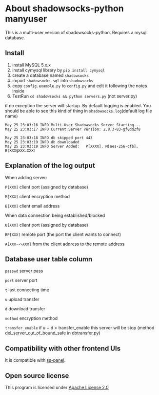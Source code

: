 About shadowsocks-python manyuser
=================================
This is a multi-user version of shadowsocks-python. Requires a mysql database.

Install
-------
1. install MySQL 5.x.x
2. install cymysql library by `pip install cymysql`
3. create a database named `shadowsocks`
4. import `shadowsocks.sql` into `shadowsocks`
5. copy `config.example.py` to `config.py` and edit it following the notes inside
6. TestRun `cd shadowsocks && python servers.py` (not server.py)

if no exception the server will startup. By default logging is enabled.
You should be able to see this kind of thing in `shadowsocks.log`(default log file name)
```
May 25 23:03:16 INFO Multi-User Shadowsocks Server Starting...
May 25 23:03:17 INFO Current Server Version: 2.8.3-83-gf8dd2f8

May 25 23:03:18 INFO db skipped port 443
May 25 23:03:19 INFO db downloaded
May 25 23:03:19 INFO Server Added:   P[XXXX], M[aes-256-cfb], E[XXX@XXX.XXX]
```

Explanation of the log output
-----------------------------
When adding server:

`P[XXX]` client port (assigned by database)

`M[XXX]` client encryption method

`E[XXX]` client email address

When data connection being established/blocked

`U[XXX]` client port (assigned by database)

`RP[XXX]` remote port (the port the client wants to connect)

`A[XXX-->XXX]` from the client address to the remote address

Database user table column
--------------------------
`passwd` server pass

`port` server port

`t` last connecting time

`u` upload transfer

`d` download transfer

`method` encryption method

`transfer_enable` if u + d > transfer_enable this server will be stop (method del_server_out_of_bound_safe in dbtransfer.py)

Compatibility with other frontend UIs
-------------------------------------
It is compatible with [ss-panel](https://github.com/orvice/ss-panel).

Open source license
-------------------
This program is licensed under [Apache License 2.0](http://www.apache.org/licenses/LICENSE-2.0)